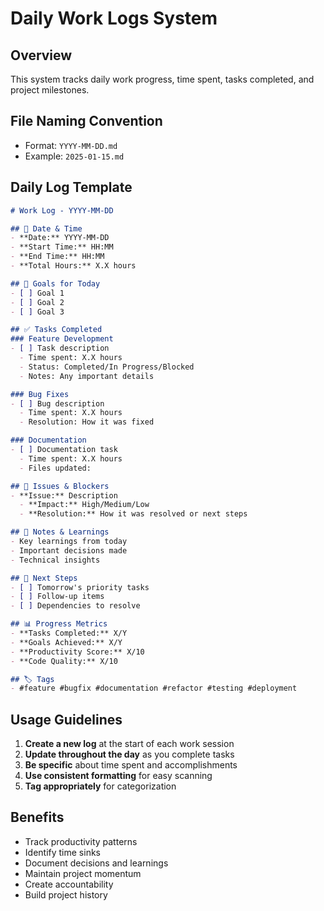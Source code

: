 # Daily Work Logs System

## Overview
This system tracks daily work progress, time spent, tasks completed, and project milestones.

## File Naming Convention
- Format: `YYYY-MM-DD.md`
- Example: `2025-01-15.md`

## Daily Log Template
```markdown
# Work Log - YYYY-MM-DD

## 📅 Date & Time
- **Date:** YYYY-MM-DD
- **Start Time:** HH:MM
- **End Time:** HH:MM
- **Total Hours:** X.X hours

## 🎯 Goals for Today
- [ ] Goal 1
- [ ] Goal 2
- [ ] Goal 3

## ✅ Tasks Completed
### Feature Development
- [ ] Task description
  - Time spent: X.X hours
  - Status: Completed/In Progress/Blocked
  - Notes: Any important details

### Bug Fixes
- [ ] Bug description
  - Time spent: X.X hours
  - Resolution: How it was fixed

### Documentation
- [ ] Documentation task
  - Time spent: X.X hours
  - Files updated:

## 🚧 Issues & Blockers
- **Issue:** Description
  - **Impact:** High/Medium/Low
  - **Resolution:** How it was resolved or next steps

## 📝 Notes & Learnings
- Key learnings from today
- Important decisions made
- Technical insights

## 🔄 Next Steps
- [ ] Tomorrow's priority tasks
- [ ] Follow-up items
- [ ] Dependencies to resolve

## 📊 Progress Metrics
- **Tasks Completed:** X/Y
- **Goals Achieved:** X/Y
- **Productivity Score:** X/10
- **Code Quality:** X/10

## 🏷️ Tags
- #feature #bugfix #documentation #refactor #testing #deployment
```

## Usage Guidelines
1. **Create a new log** at the start of each work session
2. **Update throughout the day** as you complete tasks
3. **Be specific** about time spent and accomplishments
4. **Use consistent formatting** for easy scanning
5. **Tag appropriately** for categorization

## Benefits
- Track productivity patterns
- Identify time sinks
- Document decisions and learnings
- Maintain project momentum
- Create accountability
- Build project history
